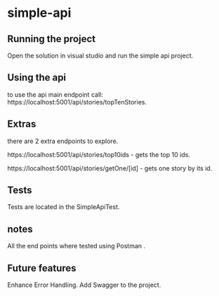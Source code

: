 # simple-api

## Running the project

Open the solution in visual studio and run the simple api project.

## Using the api

to use the api main endpoint call: https://localhost:5001/api/stories/topTenStories.

## Extras

there are 2 extra endpoints to explore. 

https://localhost:5001/api/stories/top10ids - gets the top 10 ids.

https://localhost:5001/api/stories/getOne/[id] - gets one story by its id.

## Tests
Tests are located in the SimpleApiTest.

## notes 

All the end points where tested using Postman .


## Future features 

Enhance Error Handling.
Add Swagger to the project. 
